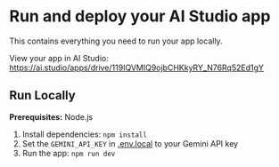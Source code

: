 # Run and deploy your AI Studio app

This contains everything you need to run your app locally.

View your app in AI Studio: https://ai.studio/apps/drive/119IQVMIQ9ojbCHKkyRY_N76Rq52Ed1gY

## Run Locally

**Prerequisites:**  Node.js


1. Install dependencies:
   `npm install`
2. Set the `GEMINI_API_KEY` in [.env.local](.env.local) to your Gemini API key
3. Run the app:
   `npm run dev`
